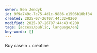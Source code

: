 ```yaml
---
owner: Ben Jendyk
id: 9f9a749c-7c75-4d1c-9886-e1506b10bf34
created: 2025-07-26T07:44:32+0200
modified: 2025-07-26T07:44:43+0200
tags: [access/public, language/en]
key-words: []
---
```


Buy casein + creatine